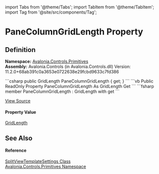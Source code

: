 import Tabs from '@theme/Tabs'; 
import TabItem from '@theme/TabItem'; 
import Tag from '@site/src/components/Tag'; 

# PaneColumnGridLength Property




## Definition
**Namespace:** <a href="N_Avalonia_Controls_Primitives">Avalonia.Controls.Primitives</a>  
**Assembly:** Avalonia.Controls (in Avalonia.Controls.dll) Version: 11.2.0+68ab391c0a3653e0722638e29fcbd9633c7fd386

<Tabs groupId="api-code-preview">
<TabItem value="csharp" label="C#">
```csharp
public GridLength PaneColumnGridLength { get; }
```
</TabItem>
<TabItem value="vb" label="VB">
```vb
Public ReadOnly Property PaneColumnGridLength As GridLength
	Get
```
</TabItem>
<TabItem value="fsharp" label="F#">
```fsharp
member PaneColumnGridLength : GridLength with get
```
</TabItem>
</Tabs>



<a href="https://github.com/AvaloniaUI/Avalonia/tree/master/srcAvalonia.Controls/SplitView/SplitViewTemplateSettings.cs#L32" title="View the source code">View Source</a>



#### Property Value
<a href="T_Avalonia_Controls_GridLength">GridLength</a>

## See Also


#### Reference
<a href="T_Avalonia_Controls_Primitives_SplitViewTemplateSettings">SplitViewTemplateSettings Class</a>  
<a href="N_Avalonia_Controls_Primitives">Avalonia.Controls.Primitives Namespace</a>  
